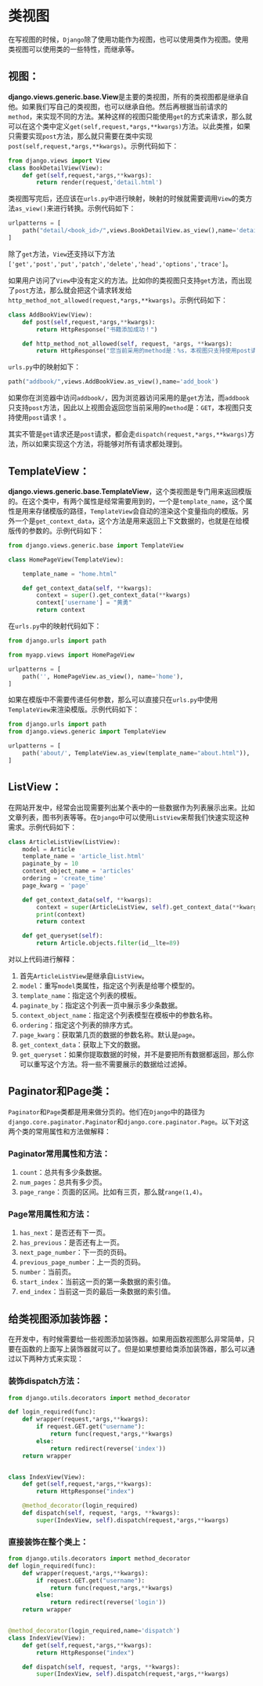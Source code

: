# 类视图

在写视图的时候，`Django`除了使用功能作为视图，也可以使用类作为视图。使用类视图可以使用类的一些特性，而继承等。

## 视图：

**django.views.generic.base.View**是主要的类视图，所有的类视图都是继承自他。如果我们写自己的类视图，也可以继承自他。然后再根据当前请求的`method`，来实现不同的方法。某种这样的视图只能使用`get`的方式来请求，那么就可以在这个类中定义`get(self,request,*args,**kwargs)`方法。以此类推，如果只需要实现`post`方法，那么就只需要在类中实现`post(self,request,*args,**kwargs)`。示例代码如下：

```python
from django.views import View
class BookDetailView(View):
    def get(self,request,*args,**kwargs):
        return render(request,'detail.html')
```

类视图写完后，还应该在`urls.py`中进行映射，映射的时候就需要调用`View`的类方法`as_view()`来进行转换。示例代码如下：

```python
urlpatterns = [        
    path("detail/<book_id>/",views.BookDetailView.as_view(),name='detail')
]
```

除了`get`方法，`View`还支持以下方法`['get','post','put','patch','delete','head','options','trace']`。

如果用户访问了`View`中没有定义的方法。比如你的类视图只支持`get`方法，而出现了`post`方法，那么就会把这个请求转发给`http_method_not_allowed(request,*args,**kwargs)`。示例代码如下：

```python
class AddBookView(View):
    def post(self,request,*args,**kwargs):
        return HttpResponse("书籍添加成功！")

    def http_method_not_allowed(self, request, *args, **kwargs):
        return HttpResponse("您当前采用的method是：%s，本视图只支持使用post请求！" % request.method)
```

`urls.py`中的映射如下：

```python
path("addbook/",views.AddBookView.as_view(),name='add_book')
```

如果你在浏览器中访问`addbook/`，因为浏览器访问采用的是`get`方法，而`addbook`只支持`post`方法，因此以上视图会返回您当前采用的`method`是：`GET`，本视图只支持使用`post`请求！。

其实不管是`get`请求还是`post`请求，都会走`dispatch(request,*args,**kwargs)`方法，所以如果实现这个方法，将能够对所有请求都处理到。

## TemplateView：

**django.views.generic.base.TemplateView**，这个类视图是专门用来返回模版的。在这个类中，有两个属性是经常需要用到的，一个是`template_name`，这个属性是用来存储模版的路径，`TemplateView`会自动的渲染这个变量指向的模版。另外一个是`get_context_data`，这个方法是用来返回上下文数据的，也就是在给模版传的参数的。示例代码如下：

```python
from django.views.generic.base import TemplateView

class HomePageView(TemplateView):

    template_name = "home.html"

    def get_context_data(self, **kwargs):
        context = super().get_context_data(**kwargs)
        context['username'] = "黄勇"
        return context
```

在`urls.py`中的映射代码如下：

```python
from django.urls import path

from myapp.views import HomePageView

urlpatterns = [
    path('', HomePageView.as_view(), name='home'),
]
```

如果在模版中不需要传递任何参数，那么可以直接只在`urls.py`中使用`TemplateView`来渲染模版。示例代码如下：

```python
from django.urls import path
from django.views.generic import TemplateView

urlpatterns = [
    path('about/', TemplateView.as_view(template_name="about.html")),
]
```

## ListView：

在网站开发中，经常会出现需要列出某个表中的一些数据作为列表展示出来。比如文章列表，图书列表等等。在`Django`中可以使用`ListView`来帮我们快速实现这种需求。示例代码如下：

```python
class ArticleListView(ListView):
    model = Article
    template_name = 'article_list.html'
    paginate_by = 10
    context_object_name = 'articles'
    ordering = 'create_time'
    page_kwarg = 'page'

    def get_context_data(self, **kwargs):
        context = super(ArticleListView, self).get_context_data(**kwargs)
        print(context)
        return context

    def get_queryset(self):
        return Article.objects.filter(id__lte=89)
```

对以上代码进行解释：

1. 首先`ArticleListView`是继承自`ListView`。
2. `model`：重写`model`类属性，指定这个列表是给哪个模型的。
3. `template_name`：指定这个列表的模板。
4. `paginate_by`：指定这个列表一页中展示多少条数据。
5. `context_object_name`：指定这个列表模型在模板中的参数名称。
6. `ordering`：指定这个列表的排序方式。
7. `page_kwarg`：获取第几页的数据的参数名称。默认是`page`。
8. `get_context_data`：获取上下文的数据。
9. `get_queryset`：如果你提取数据的时候，并不是要把所有数据都返回，那么你可以重写这个方法。将一些不需要展示的数据给过滤掉。

## Paginator和Page类：

`Paginator`和`Page`类都是用来做分页的。他们在`Django`中的路径为`django.core.paginator.Paginator`和`django.core.paginator.Page`。以下对这两个类的常用属性和方法做解释：

### Paginator常用属性和方法：

1. `count`：总共有多少条数据。
2. `num_pages`：总共有多少页。
3. `page_range`：页面的区间。比如有三页，那么就`range(1,4)`。

### Page常用属性和方法：

1. `has_next`：是否还有下一页。
2. `has_previous`：是否还有上一页。
3. `next_page_number`：下一页的页码。
4. `previous_page_number`：上一页的页码。
5. `number`：当前页。
6. `start_index`：当前这一页的第一条数据的索引值。
7. `end_index`：当前这一页的最后一条数据的索引值。

## 给类视图添加装饰器：

在开发中，有时候需要给一些视图添加装饰器。如果用函数视图那么非常简单，只要在函数的上面写上装饰器就可以了。但是如果想要给类添加装饰器，那么可以通过以下两种方式来实现：

### 装饰dispatch方法：

```python
from django.utils.decorators import method_decorator

def login_required(func):
    def wrapper(request,*args,**kwargs):
        if request.GET.get("username"):
            return func(request,*args,**kwargs)
        else:
            return redirect(reverse('index'))
    return wrapper


class IndexView(View):
    def get(self,request,*args,**kwargs):
        return HttpResponse("index")

    @method_decorator(login_required)
    def dispatch(self, request, *args, **kwargs):
        super(IndexView, self).dispatch(request,*args,**kwargs)
```

### 直接装饰在整个类上：

```python
from django.utils.decorators import method_decorator
def login_required(func):
    def wrapper(request,*args,**kwargs):
        if request.GET.get("username"):
            return func(request,*args,**kwargs)
        else:
            return redirect(reverse('login'))
    return wrapper


@method_decorator(login_required,name='dispatch')
class IndexView(View):
    def get(self,request,*args,**kwargs):
        return HttpResponse("index")

    def dispatch(self, request, *args, **kwargs):
        super(IndexView, self).dispatch(request,*args,**kwargs)
```